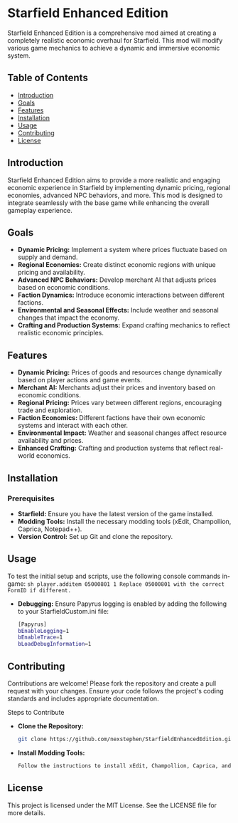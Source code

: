 # Starfield Enhanced Edition

Starfield Enhanced Edition is a comprehensive mod aimed at creating a completely realistic economic overhaul for Starfield. This mod will modify various game mechanics to achieve a dynamic and immersive economic system.

## Table of Contents
- [Introduction](#introduction)
- [Goals](#goals)
- [Features](#features)
- [Installation](#installation)
- [Usage](#usage)
- [Contributing](#contributing)
- [License](#license)

## Introduction
Starfield Enhanced Edition aims to provide a more realistic and engaging economic experience in Starfield by implementing dynamic pricing, regional economies, advanced NPC behaviors, and more. This mod is designed to integrate seamlessly with the base game while enhancing the overall gameplay experience.

## Goals
- **Dynamic Pricing:** Implement a system where prices fluctuate based on supply and demand.
- **Regional Economies:** Create distinct economic regions with unique pricing and availability.
- **Advanced NPC Behaviors:** Develop merchant AI that adjusts prices based on economic conditions.
- **Faction Dynamics:** Introduce economic interactions between different factions.
- **Environmental and Seasonal Effects:** Include weather and seasonal changes that impact the economy.
- **Crafting and Production Systems:** Expand crafting mechanics to reflect realistic economic principles.

## Features
- **Dynamic Pricing:** Prices of goods and resources change dynamically based on player actions and game events.
- **Merchant AI:** Merchants adjust their prices and inventory based on economic conditions.
- **Regional Pricing:** Prices vary between different regions, encouraging trade and exploration.
- **Faction Economics:** Different factions have their own economic systems and interact with each other.
- **Environmental Impact:** Weather and seasonal changes affect resource availability and prices.
- **Enhanced Crafting:** Crafting and production systems that reflect real-world economics.

## Installation
### Prerequisites
- **Starfield:** Ensure you have the latest version of the game installed.
- **Modding Tools:** Install the necessary modding tools (xEdit, Champollion, Caprica, Notepad++).
- **Version Control:** Set up Git and clone the repository.
   
## Usage
To test the initial setup and scripts, use the following console commands in-game:
	```sh
	player.additem 05000801 1
	Replace 05000801 with the correct FormID if different.
	```

- **Debugging:**
Ensure Papyrus logging is enabled by adding the following to your StarfieldCustom.ini file:
	```sh
	[Papyrus]
	bEnableLogging=1
	bEnableTrace=1
	bLoadDebugInformation=1
	```

## Contributing
Contributions are welcome! Please fork the repository and create a pull request with your changes. Ensure your code follows the project's coding standards and includes appropriate documentation.

Steps to Contribute
- **Clone the Repository:**
   ```sh
   git clone https://github.com/nexstephen/StarfieldEnhancedEdition.git
   ```
- **Install Modding Tools:**
   ```sh
   Follow the instructions to install xEdit, Champollion, Caprica, and Notepad++.
   ```

## License
This project is licensed under the MIT License. See the LICENSE file for more details.